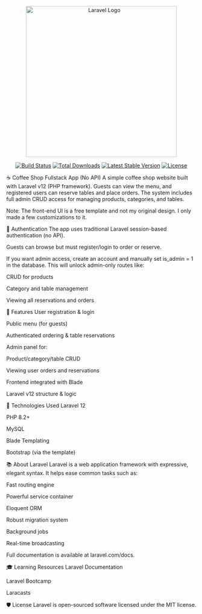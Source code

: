<p align="center"><a href="https://laravel.com" target="_blank"><img src="https://raw.githubusercontent.com/laravel/art/master/logo-lockup/5%20SVG/2%20CMYK/1%20Full%20Color/laravel-logolockup-cmyk-red.svg" width="400" alt="Laravel Logo"></a></p> <p align="center"> <a href="https://github.com/laravel/framework/actions"><img src="https://github.com/laravel/framework/workflows/tests/badge.svg" alt="Build Status"></a> <a href="https://packagist.org/packages/laravel/framework"><img src="https://img.shields.io/packagist/dt/laravel/framework" alt="Total Downloads"></a> <a href="https://packagist.org/packages/laravel/framework"><img src="https://img.shields.io/packagist/v/laravel/framework" alt="Latest Stable Version"></a> <a href="https://packagist.org/packages/laravel/framework"><img src="https://img.shields.io/packagist/l/laravel/framework" alt="License"></a> </p>
☕ Coffee Shop Fullstack App (No API)
A simple coffee shop website built with Laravel v12 (PHP framework).
Guests can view the menu, and registered users can reserve tables and place orders. The system includes full admin CRUD access for managing products, categories, and tables.

Note: The front-end UI is a free template and not my original design. I only made a few customizations to it.

🔑 Authentication
The app uses traditional Laravel session-based authentication (no API).

Guests can browse but must register/login to order or reserve.

If you want admin access, create an account and manually set is_admin = 1 in the database.
This will unlock admin-only routes like:

CRUD for products

Category and table management

Viewing all reservations and orders

🔧 Features
User registration & login

Public menu (for guests)

Authenticated ordering & table reservations

Admin panel for:

Product/category/table CRUD

Viewing user orders and reservations

Frontend integrated with Blade

Laravel v12 structure & logic

🧠 Technologies Used
Laravel 12

PHP 8.2+

MySQL

Blade Templating

Bootstrap (via the template)

📚 About Laravel
Laravel is a web application framework with expressive, elegant syntax.
It helps ease common tasks such as:

Fast routing engine

Powerful service container

Eloquent ORM

Robust migration system

Background jobs

Real-time broadcasting

Full documentation is available at laravel.com/docs.

🎓 Learning Resources
Laravel Documentation

Laravel Bootcamp

Laracasts

🛡️ License
Laravel is open-sourced software licensed under the MIT license.


